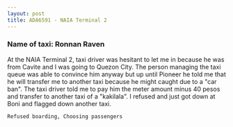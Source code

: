 ```yaml
---
layout: post
title: ADA6591 - NAIA Terminal 2
---
```


### Name of taxi: Ronnan Raven

At the NAIA Terminal 2, taxi driver was hesitant to let me in because he was from Cavite and I was going to Quezon City. The person managing the taxi queue was able to convince him anyway but up until Pioneer he told me that he will transfer me to another taxi because he might caught due to a "car ban". The taxi driver told me to pay him the meter amount minus 40 pesos and transfer to another taxi of a "kakilala". I refused and just got down at Boni and flagged down another taxi.

```Refused boarding, Choosing passengers```
